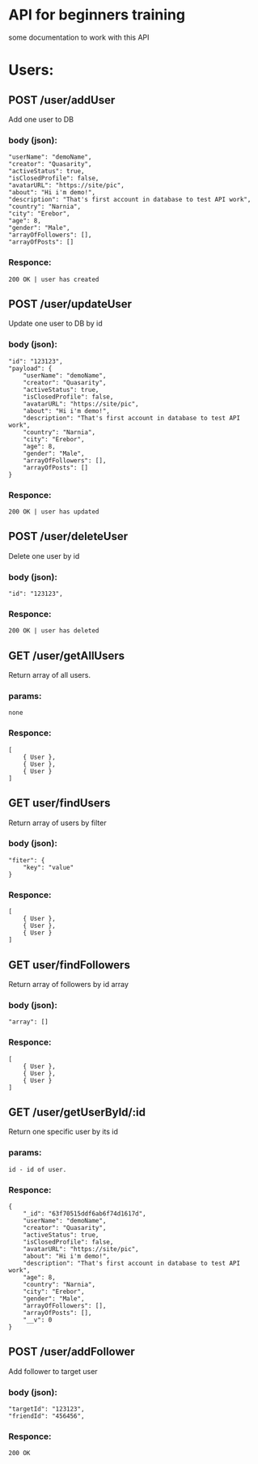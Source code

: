 # API for beginners training

some documentation to work with this API

# Users:

## POST /user/addUser

Add one user to DB

### body (json):
    "userName": "demoName",
	"creator": "Quasarity",
	"activeStatus": true,
	"isClosedProfile": false,
	"avatarURL": "https://site/pic",
	"about": "Hi i'm demo!",
	"description": "That's first account in database to test API work",
	"country": "Narnia",
	"city": "Erebor",
	"age": 8,
	"gender": "Male",
	"arrayOfFollowers": [],
	"arrayOfPosts": []
	
### Responce:
    200 OK | user has created
    
## POST /user/updateUser

Update one user to DB by id

### body (json):
	"id": "123123",
	"payload": {
		"userName": "demoName",
		"creator": "Quasarity",
		"activeStatus": true,
		"isClosedProfile": false,
		"avatarURL": "https://site/pic",
		"about": "Hi i'm demo!",
		"description": "That's first account in database to test API work",
		"country": "Narnia",
		"city": "Erebor",
		"age": 8,
		"gender": "Male",
		"arrayOfFollowers": [],
		"arrayOfPosts": []
	}
	
### Responce:
    200 OK | user has updated
    
## POST /user/deleteUser

Delete one user by id

### body (json):
	"id": "123123",
	
### Responce:
    200 OK | user has deleted
    
## GET /user/getAllUsers

Return array of all users.

### params:
    none
	
### Responce:
    [
        { User },
        { User },
        { User }
    ]
    
## GET user/findUsers

Return array of users by filter

### body (json):
    "fiter": {
        "key": "value"
    }
	
### Responce:
    [
        { User },
        { User },
        { User }
    ]


## GET user/findFollowers

Return array of followers by id array

### body (json):
    "array": []
	
### Responce:
    [
        { User },
        { User },
        { User }
    ]


## GET /user/getUserById/:id

Return one specific user by its id

### params:
    id - id of user.
	
### Responce:
    {
        "_id": "63f70515ddf6ab6f74d1617d",
	    "userName": "demoName",
	    "creator": "Quasarity",
	    "activeStatus": true,
	    "isClosedProfile": false,
	    "avatarURL": "https://site/pic",
	    "about": "Hi i'm demo!",
	    "description": "That's first account in database to test API work",
	    "age": 8,
	    "country": "Narnia",
	    "city": "Erebor",
	    "gender": "Male",
	    "arrayOfFollowers": [],
	    "arrayOfPosts": [],
	    "__v": 0
    }
    
    
## POST /user/addFollower

Add follower to target user

### body (json):
	"targetId": "123123",
	"friendId": "456456",
	
### Responce:
    200 OK 